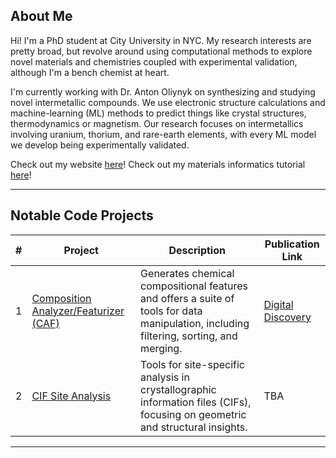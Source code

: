 ## About Me

Hi! I'm a PhD student at City University in NYC. My research interests are pretty broad, but revolve around using computational methods to explore novel materials and chemistries coupled with experimental validation, although I'm a bench chemist at heart.

I'm currently working with Dr. Anton Oliynyk on synthesizing and studying novel intermetallic compounds. We use electronic structure calculations and machine-learning (ML) methods to predict things like crystal structures, thermodynamics or magnetism. Our research focuses on intermetallics involving uranium, thorium, and rare-earth elements, with every ML model we develop being experimentally validated.

Check out my website [here](https://emiljaffal.github.io)!
Check out my materials informatics tutorial [here](https://github.com/OliynykLab/Materials-Informatics-Courses/tree/main)!

---

## Notable Code Projects

| #   | Project                              | Description                                                                                                                                                  | Publication Link                                      |
| --- | ------------------------------------ | ------------------------------------------------------------------------------------------------------------------------------------------------------------ | --------------------------------------------------- |
| 1   | [Composition Analyzer/Featurizer (CAF)](https://github.com/bobleesj/composition-analyzer-featurizer) | Generates chemical compositional features and offers a suite of tools for data manipulation, including filtering, sorting, and merging.                          | [Digital Discovery](https://pubs.rsc.org/en/Content/ArticleLanding/2025/DD/D4DD00332B) |
| 2   | [CIF Site Analysis](https://github.com/EmilJaffal/Site-Analysis)              | Tools for site-specific analysis in crystallographic information files (CIFs), focusing on geometric and structural insights.                                  | TBA                                                |


---
